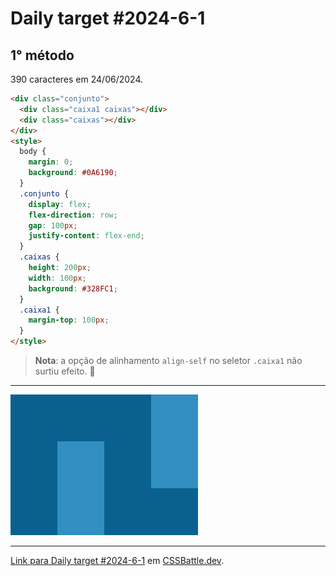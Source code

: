 # Daily target #2024-6-1

## 1° método

390 caracteres em 24/06/2024.

```HTML
<div class="conjunto">
  <div class="caixa1 caixas"></div>
  <div class="caixas"></div>
</div>
<style>
  body {
    margin: 0;
    background: #0A6190;
  }
  .conjunto {
    display: flex;
    flex-direction: row;
    gap: 100px;
    justify-content: flex-end;
  }
  .caixas {
    height: 200px;
    width: 100px;
    background: #328FC1;
  }
  .caixa1 {
    margin-top: 100px;
  }
</style>
```

> **Nota**: a opção de alinhamento `align-self` no seletor `.caixa1` não surtiu efeito. 🤔

---
<img src="media/2024-6-1.png" title="Daily target #2024-6-1" width="300px">

---

[Link para Daily target #2024-6-1](https://cssbattle.dev/play/WHP6v0Ps28FT28JnygJt) em [CSSBattle.dev](https://cssbattle.dev/).